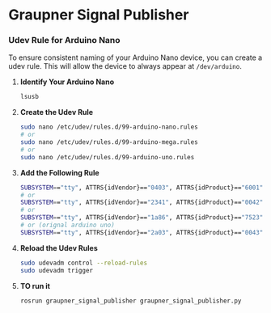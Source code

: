# Graupner Signal Publisher

### Udev Rule for Arduino Nano

To ensure consistent naming of your Arduino Nano device, you can create a udev rule. This will allow the device to always appear at `/dev/arduino`.

1. **Identify Your Arduino Nano**

    ```sh
    lsusb
    ```

2. **Create the Udev Rule**

    ```sh
    sudo nano /etc/udev/rules.d/99-arduino-nano.rules
    # or
    sudo nano /etc/udev/rules.d/99-arduino-mega.rules
    # or
    sudo nano /etc/udev/rules.d/99-arduino-uno.rules
    ```

3. **Add the Following Rule**

    ```sh
    SUBSYSTEM=="tty", ATTRS{idVendor}=="0403", ATTRS{idProduct}=="6001", SYMLINK+="arduino_radio"
    # or
    SUBSYSTEM=="tty", ATTRS{idVendor}=="2341", ATTRS{idProduct}=="0042", SYMLINK+="arduino_radio"
    # or
    SUBSYSTEM=="tty", ATTRS{idVendor}=="1a86", ATTRS{idProduct}=="7523", SYMLINK+="arduino_radio"
    # or (orignal arduino uno)
    SUBSYSTEM=="tty", ATTRS{idVendor}=="2a03", ATTRS{idProduct}=="0043", SYMLINK+="arduino_radio"
    ```

4. **Reload the Udev Rules**

    ```sh
    sudo udevadm control --reload-rules
    sudo udevadm trigger
    ```
5. **TO run it**
    ```
    rosrun graupner_signal_publisher graupner_signal_publisher.py
    ```
